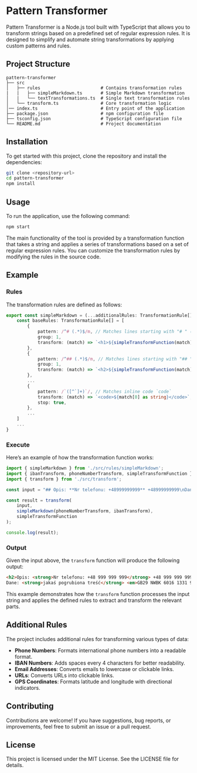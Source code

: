 # Pattern Transformer

Pattern Transformer is a Node.js tool built with TypeScript that allows you to transform strings based on a predefined set of regular expression rules. It is designed to simplify and automate string transformations by applying custom patterns and rules.

## Project Structure

```
pattern-transformer
├── src
│   ├── rules                       # Contains transformation rules
|   |   ├── simpleMarkdown.ts       # Simple Markdown transformation
│   |   └── textTransformations.ts  # Single text transformation rules
│   └── transform.ts                # Core transformation logic
│── index.ts                        # Entry point of the application
├── package.json                    # npm configuration file
├── tsconfig.json                   # TypeScript configuration file
└── README.md                       # Project documentation
```

## Installation

To get started with this project, clone the repository and install the dependencies:

```bash
git clone <repository-url>
cd pattern-transformer
npm install
```

## Usage

To run the application, use the following command:

```bash
npm start
```

The main functionality of the tool is provided by a transformation function that takes a string and applies a series of transformations based on a set of regular expression rules. You can customize the transformation rules by modifying the rules in the source code.

## Example

### Rules

The transformation rules are defined as follows:

```typescript
export const simpleMarkdown = (...additionalRules: TransformationRule[]): TransformationRule[] => {
    const baseRules: TransformationRule[] = [
        {
            pattern: /^# (.*)$/m, // Matches lines starting with "# " (Markdown header level 1)
            group: 1,
            transform: (match) => `<h1>${simpleTransformFunction(match)}</h1>`,
        },
        {
            pattern: /^## (.*)$/m, // Matches lines starting with "## " (Markdown header level 2)
            group: 1,
            transform: (match) => `<h2>${simpleTransformFunction(match)}</h2>`,
        },
        ...
        {
            pattern: /`([^`]+)`/, // Matches inline code `code`
            transform: (match) => `<code>${match[0] as string}</code>`,
            stop: true,
        },
        ...
    ]
    ...
}
```

### Execute

Here’s an example of how the transformation function works:

```typescript
import { simpleMarkdown } from './src/rules/simpleMarkdown';
import { ibanTransform, phoneNumberTransform, simpleTransformFunction } from './src/rules/textTransforms';
import { transform } from './src/transform';

const input = "## Opis: **Nr telefonu: +48999999999** +48999999999\nDane: **jakaś pogrubiona treść** *GB29NWBK60161331926819* PL12345678901234567890123456";

const result = transform(
    input, 
    simpleMarkdown(phoneNumberTransform, ibanTransform),
    simpleTransformFunction
);

console.log(result);
```

### Output

Given the input above, the `transform` function will produce the following output:

```html
<h2>Opis: <strong>Nr telefonu: +48 999 999 999</strong> +48 999 999 999</h2>
Dane: <strong>jakaś pogrubiona treść</strong> <em>GB29 NWBK 6016 1331 9268 19</em> PL12 3456 7890 1234 5678 9012 3456
```

This example demonstrates how the `transform` function processes the input string and applies the defined rules to extract and transform the relevant parts.

## Additional Rules

The project includes additional rules for transforming various types of data:

- **Phone Numbers**: Formats international phone numbers into a readable format.
- **IBAN Numbers**: Adds spaces every 4 characters for better readability.
- **Email Addresses**: Converts emails to lowercase or clickable links.
- **URLs**: Converts URLs into clickable links.
- **GPS Coordinates**: Formats latitude and longitude with directional indicators.

## Contributing

Contributions are welcome! If you have suggestions, bug reports, or improvements, feel free to submit an issue or a pull request.

## License

This project is licensed under the MIT License. See the LICENSE file for details.
